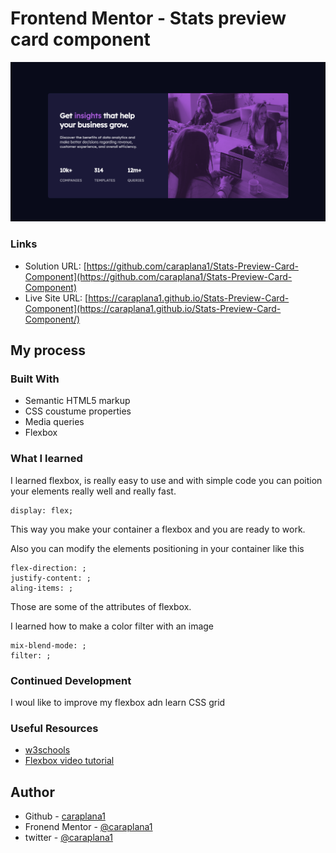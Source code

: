 # Frontend Mentor - Stats preview card component

![Page](./images/caraplana1.github.io.png)

### Links

* Solution URL: [https://github.com/caraplana1/Stats-Preview-Card-Component](https://github.com/caraplana1/Stats-Preview-Card-Component)
* Live Site URL: [https://caraplana1.github.io/Stats-Preview-Card-Component](https://caraplana1.github.io/Stats-Preview-Card-Component/)

## My process

### Built With

* Semantic HTML5 markup
* CSS coustume properties
* Media queries
* Flexbox

### What I learned

I learned flexbox, is really easy to use and with simple code you can poition your elements really well and really fast.

```
display: flex;
```

This way you make your container a flexbox and you are ready to work.

Also you can modify the elements positioning in your container like this

```
flex-direction: ;
justify-content: ;
aling-items: ;
```

Those are some of the attributes of flexbox.

I learned how to make a color filter with an image

```
mix-blend-mode: ;
filter: ;
```

### Continued Development
I woul like to improve my flexbox adn learn CSS grid

### Useful Resources 
* [w3schools](https://www.w3schools.com)
* [Flexbox video tutorial](https://youtu.be/-DNLYk5uzl8)

## Author
* Github - [caraplana1](https://github.com/caraplana1)
* Fronend Mentor - [@caraplana1](https://www.frontendmentor.io/profile/caraplana1)
* twitter - [@caraplana1](https://twitter.com/caraplana1)
